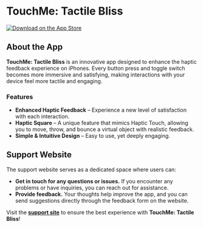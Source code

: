 # TouchMe: Tactile Bliss

[![Download on the App Store](https://developer.apple.com/assets/elements/badges/download-on-the-app-store.svg)]([https://apps.apple.com/app/idYOUR_APP_ID](https://apps.apple.com/it/app/touchme-tactile-bliss/id6742422031?l=en-GB))

## About the App
**TouchMe: Tactile Bliss** is an innovative app designed to enhance the haptic feedback experience on iPhones. Every button press and toggle switch becomes more immersive and satisfying, making interactions with your device feel more tactile and engaging.

### Features
- **Enhanced Haptic Feedback** – Experience a new level of satisfaction with each interaction.
- **Haptic Square** – A unique feature that mimics Haptic Touch, allowing you to move, throw, and bounce a virtual object with realistic feedback.
- **Simple & Intuitive Design** – Easy to use, yet deeply engaging.

## Support Website
The support website serves as a dedicated space where users can:
- **Get in touch for any questions or issues.** If you encounter any problems or have inquiries, you can reach out for assistance.
- **Provide feedback.** Your thoughts help improve the app, and you can send suggestions directly through the feedback form on the website.

Visit the **[support site](https://pietrosaveri.github.io/TouchMeSupport/)** to ensure the best experience with **TouchMe: Tactile Bliss**!


